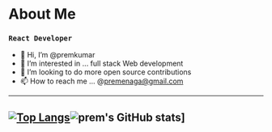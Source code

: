 # About Me
### `React Developer `
- 👋 Hi, I’m @premkumar
- 👀 I’m interested in ... full stack Web development 
- 💞️ I’m looking to do more open source contributions
- 📫 How to reach me ...  @premenaga@gmail.com
- ---
[![Top Langs](https://github-readme-stats.vercel.app/api/top-langs/?username=premshetty&theme=tokyonight)]('#')![prem's GitHub stats](https://github-readme-stats.vercel.app/api?username=premshetty&count_private=true&show_icons=true&theme=dark)]
---


<!---
premshetty/premshetty is a ✨ special ✨ repository because its `README.md` (this file) appears on your GitHub profile.
You can click the Preview link to take a look at your changes.
--->
